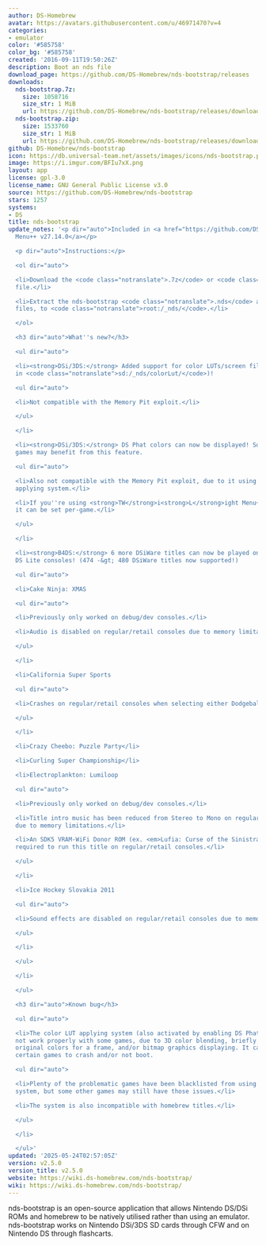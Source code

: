 ```yaml
---
author: DS-Homebrew
avatar: https://avatars.githubusercontent.com/u/46971470?v=4
categories:
- emulator
color: '#585758'
color_bg: '#585758'
created: '2016-09-11T19:50:26Z'
description: Boot an nds file
download_page: https://github.com/DS-Homebrew/nds-bootstrap/releases
downloads:
  nds-bootstrap.7z:
    size: 1058716
    size_str: 1 MiB
    url: https://github.com/DS-Homebrew/nds-bootstrap/releases/download/v2.5.0/nds-bootstrap.7z
  nds-bootstrap.zip:
    size: 1533760
    size_str: 1 MiB
    url: https://github.com/DS-Homebrew/nds-bootstrap/releases/download/v2.5.0/nds-bootstrap.zip
github: DS-Homebrew/nds-bootstrap
icon: https://db.universal-team.net/assets/images/icons/nds-bootstrap.png
image: https://i.imgur.com/BFIu7xX.png
layout: app
license: gpl-3.0
license_name: GNU General Public License v3.0
source: https://github.com/DS-Homebrew/nds-bootstrap
stars: 1257
systems:
- DS
title: nds-bootstrap
update_notes: '<p dir="auto">Included in <a href="https://github.com/DS-Homebrew/TWiLightMenu/releases/tag/v27.14.0"><strong>TW</strong>i<strong>L</strong>ight
  Menu++ v27.14.0</a></p>

  <p dir="auto">Instructions:</p>

  <ol dir="auto">

  <li>Download the <code class="notranslate">.7z</code> or <code class="notranslate">.zip</code>
  file.</li>

  <li>Extract the nds-bootstrap <code class="notranslate">.nds</code> and <code class="notranslate">.ver</code>
  files, to <code class="notranslate">root:/_nds/</code>.</li>

  </ol>

  <h3 dir="auto">What''s new?</h3>

  <ul dir="auto">

  <li><strong>DSi/3DS:</strong> Added support for color LUTs/screen filters (located
  in <code class="notranslate">sd:/_nds/colorLut/</code>)!

  <ul dir="auto">

  <li>Not compatible with the Memory Pit exploit.</li>

  </ul>

  </li>

  <li><strong>DSi/3DS:</strong> DS Phat colors can now be displayed! Some early DS
  games may benefit from this feature.

  <ul dir="auto">

  <li>Also not compatible with the Memory Pit exploit, due to it using the color LUT
  applying system.</li>

  <li>If you''re using <strong>TW</strong>i<strong>L</strong>ight Menu++ and/or forwarders,
  it can be set per-game.</li>

  </ul>

  </li>

  <li><strong>B4DS:</strong> 6 more DSiWare titles can now be played on DS Phat &amp;
  DS Lite consoles! (474 -&gt; 480 DSiWare titles now supported!)

  <ul dir="auto">

  <li>Cake Ninja: XMAS

  <ul dir="auto">

  <li>Previously only worked on debug/dev consoles.</li>

  <li>Audio is disabled on regular/retail consoles due to memory limitations.</li>

  </ul>

  </li>

  <li>California Super Sports

  <ul dir="auto">

  <li>Crashes on regular/retail consoles when selecting either Dodgeball or Rollerblade.</li>

  </ul>

  </li>

  <li>Crazy Cheebo: Puzzle Party</li>

  <li>Curling Super Championship</li>

  <li>Electroplankton: Lumiloop

  <ul dir="auto">

  <li>Previously only worked on debug/dev consoles.</li>

  <li>Title intro music has been reduced from Stereo to Mono on regular/retail consoles
  due to memory limitations.</li>

  <li>An SDK5 VRAM-WiFi Donor ROM (ex. <em>Lufia: Curse of the Sinistrals</em>) is
  required to run this title on regular/retail consoles.</li>

  </ul>

  </li>

  <li>Ice Hockey Slovakia 2011

  <ul dir="auto">

  <li>Sound effects are disabled on regular/retail consoles due to memory limitations.</li>

  </ul>

  </li>

  </ul>

  </li>

  </ul>

  <h3 dir="auto">Known bug</h3>

  <ul dir="auto">

  <li>The color LUT applying system (also activated by enabling DS Phat colors) will
  not work properly with some games, due to 3D color blending, briefly showing the
  original colors for a frame, and/or bitmap graphics displaying. It can also cause
  certain games to crash and/or not boot.

  <ul dir="auto">

  <li>Plenty of the problematic games have been blacklisted from using the color LUT
  system, but some other games may still have those issues.</li>

  <li>The system is also incompatible with homebrew titles.</li>

  </ul>

  </li>

  </ul>'
updated: '2025-05-24T02:57:05Z'
version: v2.5.0
version_title: v2.5.0
website: https://wiki.ds-homebrew.com/nds-bootstrap/
wiki: https://wiki.ds-homebrew.com/nds-bootstrap/
---
```

nds-bootstrap is an open-source application that allows Nintendo DS/DSi ROMs and homebrew to be natively utilised rather than using an emulator. nds-bootstrap works on Nintendo DSi/3DS SD cards through CFW and on Nintendo DS through flashcarts.